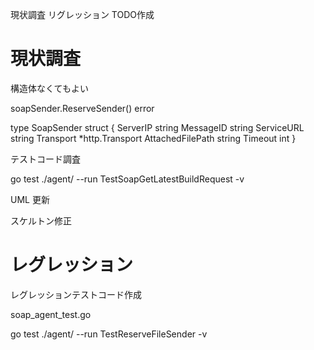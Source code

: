 現状調査
リグレッション
TODO作成

# 現状調査

構造体なくてもよい

soapSender.ReserveSender() error 


type SoapSender struct {
    ServerIP         string
    MessageID        string
    ServiceURL       string
    Transport        *http.Transport
    AttachedFilePath string
    Timeout          int
}

テストコード調査

go test ./agent/ --run TestSoapGetLatestBuildRequest -v

UML 更新

スケルトン修正

# レグレッション

レグレッションテストコード作成

soap_agent_test.go

 go test ./agent/ --run TestReserveFileSender -v


